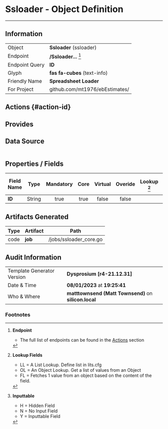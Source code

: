 # **Ssloader** - Object Definition
---
##  Information
|   |   |
|---|---|
|Object         |**Ssloader** (ssloader) |
|Endpoint 	    |**/Ssloader...** [^1]|
|Endpoint Query |**ID**|
Glyph|**fas fa-cubes** (text-info)
Friendly Name|**Spreadsheet Loader**|
|For Project    |github.com/mt1976/ebEstimates/|

##  Actions {#action-id}













##  Provides







##  Data Source 
|   |   |
|---|---|




##  Properties / Fields
| Field Name| Type | Mandatory | Core | Virtual | Overide | Lookup [^2]| Lookup Object      | Lookup Field Source         | Lookup Return Value                | Inputable [^3]|DB Column|Default Value| No Change | Callout | Internal | Display | Mask |
| -- | --  | :--: | :--: | :--: |:--: |:--: |:--: |-- |-- |:--: |-- | --| :--: | :--: | :--: | -- | -- |
|**ID**|String|true|true|false|false|||||Y|ID||false|false|false|text||


##  Artifacts Generated
| Type | Artifact | Path|
| :--: | -- | -- |
| code | **job** | /jobs/ssloader_core.go |


## Audit Information
|   |   |
|---|---|
Template Generator Version   | **Dysprosium [r4-21.12.31]**
Date & Time		     | **08/01/2023** at **19:25:41**
Who & Where		     | **matttownsend (Matt Townsend)** on **silicon.local**

### Footnotes
[^1]: **Endpoint**
    * The full list of endpoints can be found in the [Actions](#action-id) section
[^2]: **Lookup Fields**
    * LL = A List Lookup. Define list in lits.cfg
    * OL = An Object Lookup. Get a list of values from an Object
    * FL = Fetches 1 value from an object based on the content of the field. 
[^3]: **Inputtable**   
    * H = Hidden Field
    * N = No Input Field
    * Y = Inputtable Field